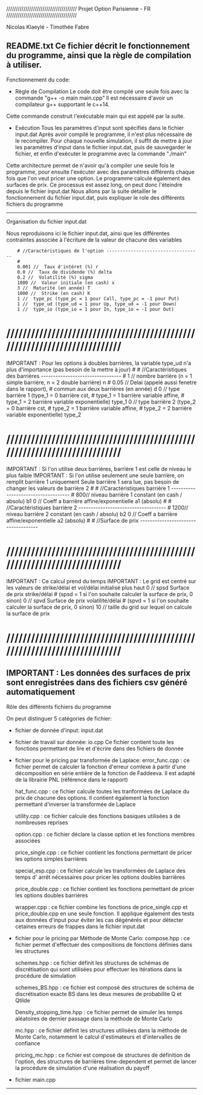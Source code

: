 /////////////////////////////////////
Projet Option Parisienne - FR
/////////////////////////////////////

Nicolas Klaeylé - Timothée Fabre

README.txt
Ce fichier décrit le fonctionnement du programme, ainsi que la règle de compilation
à utiliser.
----------------------------------------------------------------------------------
Fonctionnement du code: 

 - Règle de Compilation
Le code doit être compilé une seule fois avec la commande 
"g++ -o main main.cpp"
Il est nécessaire d'avoir un compilateur g++ supportant le c++14.

Cette commande construit l'exécutable main qui est appelé par la suite.

- Exécution
Tous les paramètres d'input sont spécifiés dans le fichier input.dat
Après avoir compilé le programme, il n'est plus nécessaire de le recompiler.
Pour chaque nouvelle simulation, il suffit de mettre à jour les paramètres 
d'input dans le fichier input.dat, puis de sauvegarder le fichier, et enfin 
d'exécuter le programme avec la commande "./main"

Cette architecture permet de n'avoir qu'à compiler une seule fois le programme, 
pour ensuite l'exécuter avec des paramètres différents chaque fois que l'on 
veut pricer une option.
Le programme calcule également des surfaces de prix.
Ce processus est assez long, on peut donc l'éteindre depuis le fichier input.dat
Nous allons par la suite détailler le fonctionnement du fichier input.dat, puis 
expliquer le role des différents fichiers du programme

----------------------------------------------------------------------------------
Organisation du fichier input.dat

Nous reproduisons ici le fichier input.dat, ainsi que les différentes contraintes 
associée à l'écriture de la valeur de chacune des variables

        # //Caractéristiques de l'option -----------------------------------
        #
        0.001 //  Taux d'intéret (%) r
        0.0 //  Taux de dividende (%) delta
        0.2 //  Volatilité (%) sigma
        1000 //  Valeur initiale (en cash) x
        3 //  Maturité (en année) T
        1000 //  Strike (en cash) K
        1 //  type_pc (type_pc = 1 pour Call, type_pc = -1 pour Put)
        1 //  type_ud (type_ud = 1 pour Up, type_ud = -1 pour Down)
        1 //  type_io (type_io = 1 pour In, type_io = -1 pour Out)
# //////////////////////////////////////////////////////////////////////////
IMPORTANT : Pour les options à doubles barrières, la variable 
                type_ud n'a plus d'importance (pas besoin de la mettre à jour)
        #
        # //Caractéristiques des barrières ---------------------------------
        #
        1 //  nombre barrière (n = 1 simple barrière, n = 2 double barrière) n
        #
        0.05 // Delai (appelé aussi fenetre dans le rapport), 
        #       commun aux deux barrières (en année) d
        0 //  type barrière 1 (type_1 = 0 barrière cst, 
        #                      type_1 = 1 barrière variable affine, 
        #                      type_1 = 2 barrière variable exponentielle) type_1
        0 //  type barrière 2 (type_2 = 0 barrière cst, 
        #                      type_2 = 1 barrière variable affine, 
        #                      type_2 = 2 barrière variable exponentielle) type_2
# //////////////////////////////////////////////////////////////////////////
IMPORTANT : Si l'on utilise deux barrières, barrière 1 est celle de niveau le plus faible
IMPORTANT : Si l'on utilise seulement une seule barrière, on remplit barrière 1 uniquement
                Seule barrière 1 sera lue, pas besoin de changer les valeurs de barrière 2
        #
        # //Caractéristiques barrière 1 ------------------------------------
        #
        800// niveau barrière 1 constant (en cash / absolu) b1
        0 //  Coeff a barrière affine/exponentielle a1 (absolu)
        #
        # //Caractéristiques barrière 2 ------------------------------------
        #
        1200// niveau barrière 2 constant (en cash / absolu) b2
        0 //  Coeff a barrière affine/exponentielle a2 (absolu)
        # 
        # //Surface de prix ------------------------------------
# //////////////////////////////////////////////////////////////////////////
IMPORTANT : Ce calcul prend du temps
IMPORTANT : Le grid est centré sur les valeurs de strike/délai et vol/délai
                initialisé plus haut
        0  // spsd Surface de prix strike/délai 
        #   (spsd = 1 si l'on souhaite calculer la surface de prix, 0 sinon)
        0  // spvd Surface de prix volatilité/délai 
        #   (spvd = 1 si l'on souhaite calculer la surface de prix, 0 sinon)
        10 // taille du grid sur lequel on calcule la surface de prix
# //////////////////////////////////////////////////////////////////////////
IMPORTANT : Les données des surfaces de prix sont enregistrées dans des 
                fichiers csv généré automatiquement
----------------------------------------------------------------------------------
Rôle des différents fichiers du programme

On peut distinguer 5 catégories de fichier:

 - fichier de donnée d'input: input.dat

 - fichier de travail sur donnée: io.cpp
    Ce fichier contient toute les fonctions permettant de lire et d'écrire dans 
    des fichiers de donnée

 - fichier pour le pricing par transformée de Laplace:
    error_func.cpp : ce fichier permet de calculer la fonction d'erreur comlexe à
                     partir d'une décomposition en série entière de la fonction de
                     Faddeeva. Il est adapté de la librairie PNL (référence dans 
                     le rapport)

    hat_func.cpp : ce fichier calcule toutes les tranformées de Laplace du prix de 
                   chacune des options. Il contient également la fonction 
                   permettant d'inverser la transformée de Laplace

    utility.cpp : ce fichier calcule des fonctions basiques utilisées à de 
                  nombreuses reprises

    option.cpp : ce fichier déclare la classe option et les fonctions membres 
                 associées

    price_single.cpp : ce fichier contient les fonctions permettant de pricer
                       les options simples barrières

    special_esp.cpp : ce fichier calcule les transformées de Laplace des temps d'
                      arrêt nécessaires pour pricer les options doubles barrières

    price_double.cpp : ce fichier contient les fonctions permettant de pricer
                       les options doubles barrières

    wrapper.cpp : ce fichier combine les fonctions de price_single.cpp et 
                  price_double.cpp en une seule fonction. Il applique également
                  des tests aux données d'input pour éviter les cas dégénérés
                  et pour détecter cetaines erreurs de frappes dans le fichier 
                  input.dat

 - fichier pour le pricing par Méthode de Monte Carlo:
    compose.hpp : ce fichier permet d'effectuer des compositions de fonctions 
    définies dans les structures 

    schemes.hpp : ce fichier définit les structures de schémas de discrétisation 
    qui sont utilisées pour effectuer les itérations dans la procédure de simulation

    schemes_BS.hpp : ce fichier est composé des structures de schéma de 
    discrétisation exacte BS dans les deux mesures de probabilite Q et Qtilde

    Density_stopping_time.hpp : ce fichier permet de simuler les temps aléatoires 
    de dernier passage dans la méthode de Monte Carlo

    mc.hpp : ce fichier définit les structures utilisées dans la méthode de 
    Monte Carlo, notamment le calcul d'estimateurs et d'intervalles de confiance

    pricing_mc.hpp : ce fichier est composé de structures de définition de l'option, 
    des structures de barrières time-dependent et permet de lancer la procédure de
    simulation d'une réalisation du payoff

 - fichier main.cpp
 ----------------------------------------------------------------------------------
